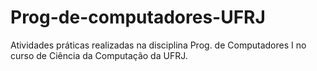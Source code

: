 # Prog-de-computadores-UFRJ
Atividades práticas realizadas na disciplina Prog. de Computadores I no curso de Ciência da Computação da UFRJ.
